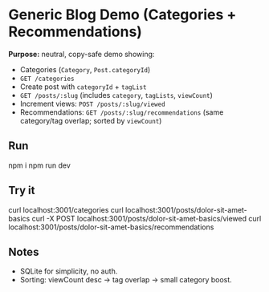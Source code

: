 # Generic Blog Demo (Categories + Recommendations)

**Purpose:** neutral, copy-safe demo showing:

- Categories (`Category`, `Post.categoryId`)
- `GET /categories`
- Create post with `categoryId` + `tagList`
- `GET /posts/:slug` (includes `category`, `tagLists`, `viewCount`)
- Increment views: `POST /posts/:slug/viewed`
- Recommendations: `GET /posts/:slug/recommendations` (same category/tag overlap; sorted by `viewCount`)

## Run

npm i
npm run dev

## Try it

curl localhost:3001/categories
curl localhost:3001/posts/dolor-sit-amet-basics
curl -X POST localhost:3001/posts/dolor-sit-amet-basics/viewed
curl localhost:3001/posts/dolor-sit-amet-basics/recommendations

## Notes

- SQLite for simplicity, no auth.
- Sorting: viewCount desc → tag overlap → small category boost.

